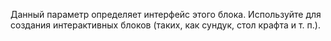 Данный параметр определяет интерфейс этого блока. Используйте для создания интерактивных блоков (таких, как сундук, стол крафта и т. п.).